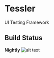 Tessler
=======

UI Testing Framework

## Build Status ##
**Nightly**
![alt text](http://mbuild.cloudapp.net/app/rest/builds/buildType:Tessler_Nightly/statusIcon "Nightly Build Status")
